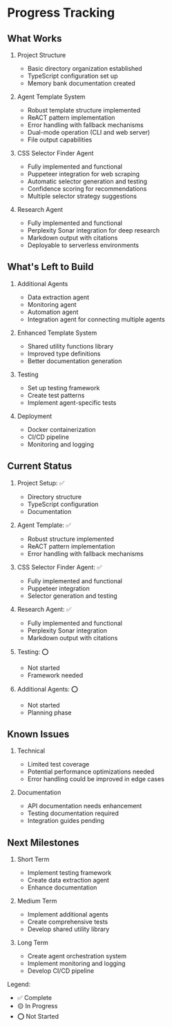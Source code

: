 # Progress Tracking

## What Works
1. Project Structure
   - Basic directory organization established
   - TypeScript configuration set up
   - Memory bank documentation created

2. Agent Template System
   - Robust template structure implemented
   - ReACT pattern implementation
   - Error handling with fallback mechanisms
   - Dual-mode operation (CLI and web server)
   - File output capabilities

3. CSS Selector Finder Agent
   - Fully implemented and functional
   - Puppeteer integration for web scraping
   - Automatic selector generation and testing
   - Confidence scoring for recommendations
   - Multiple selector strategy suggestions

4. Research Agent
   - Fully implemented and functional
   - Perplexity Sonar integration for deep research
   - Markdown output with citations
   - Deployable to serverless environments

## What's Left to Build
1. Additional Agents
   - Data extraction agent
   - Monitoring agent
   - Automation agent
   - Integration agent for connecting multiple agents

2. Enhanced Template System
   - Shared utility functions library
   - Improved type definitions
   - Better documentation generation

3. Testing
   - Set up testing framework
   - Create test patterns
   - Implement agent-specific tests

4. Deployment
   - Docker containerization
   - CI/CD pipeline
   - Monitoring and logging

## Current Status
1. Project Setup: ✅
   - Directory structure
   - TypeScript configuration
   - Documentation

2. Agent Template: ✅
   - Robust structure implemented
   - ReACT pattern implementation
   - Error handling with fallback mechanisms

3. CSS Selector Finder Agent: ✅
   - Fully implemented and functional
   - Puppeteer integration
   - Selector generation and testing

4. Research Agent: ✅
   - Fully implemented and functional
   - Perplexity Sonar integration
   - Markdown output with citations

5. Testing: ⭕
   - Not started
   - Framework needed

6. Additional Agents: ⭕
   - Not started
   - Planning phase

## Known Issues
1. Technical
   - Limited test coverage
   - Potential performance optimizations needed
   - Error handling could be improved in edge cases

2. Documentation
   - API documentation needs enhancement
   - Testing documentation required
   - Integration guides pending

## Next Milestones
1. Short Term
   - Implement testing framework
   - Create data extraction agent
   - Enhance documentation

2. Medium Term
   - Implement additional agents
   - Create comprehensive tests
   - Develop shared utility library

3. Long Term
   - Create agent orchestration system
   - Implement monitoring and logging
   - Develop CI/CD pipeline

Legend:
- ✅ Complete
- 🟡 In Progress
- ⭕ Not Started
